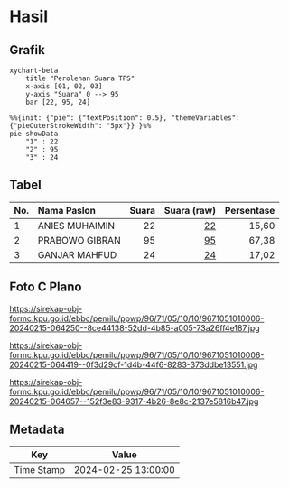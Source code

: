 # Hasil

## Grafik

```mermaid
xychart-beta
    title "Perolehan Suara TPS"
    x-axis [01, 02, 03]
    y-axis "Suara" 0 --> 95
    bar [22, 95, 24]
```

```mermaid
%%{init: {"pie": {"textPosition": 0.5}, "themeVariables": {"pieOuterStrokeWidth": "5px"}} }%%
pie showData
    "1" : 22
    "2" : 95
    "3" : 24
```

## Tabel

| No. | Nama Paslon    | Suara | Suara (raw) | Persentase |
|:--- |:-------------- | -----:| -----------:| ----------:|
| 1   | ANIES MUHAIMIN | 22    | [22][p-1]   | 15,60      |
| 2   | PRABOWO GIBRAN | 95    | [95][p-2]   | 67,38      |
| 3   | GANJAR MAHFUD  | 24    | [24][p-3]   | 17,02      |


[p-1]: https://github.com/gigit-pemilu/pemilu-2024-96-papua-barat-daya/blob/main/pilpres/hitung-suara/sub/96-papua-barat-daya/sub/71-kota-sorong/sub/05-sorong-utara/sub/1010-matalamagi/sub/006-tps/sub/paslon-1.txt
[p-2]: https://github.com/gigit-pemilu/pemilu-2024-96-papua-barat-daya/blob/main/pilpres/hitung-suara/sub/96-papua-barat-daya/sub/71-kota-sorong/sub/05-sorong-utara/sub/1010-matalamagi/sub/006-tps/sub/paslon-2.txt
[p-3]: https://github.com/gigit-pemilu/pemilu-2024-96-papua-barat-daya/blob/main/pilpres/hitung-suara/sub/96-papua-barat-daya/sub/71-kota-sorong/sub/05-sorong-utara/sub/1010-matalamagi/sub/006-tps/sub/paslon-3.txt

## Foto C Plano

https://sirekap-obj-formc.kpu.go.id/ebbc/pemilu/ppwp/96/71/05/10/10/9671051010006-20240215-064250--8ce44138-52dd-4b85-a005-73a26ff4e187.jpg

https://sirekap-obj-formc.kpu.go.id/ebbc/pemilu/ppwp/96/71/05/10/10/9671051010006-20240215-064419--0f3d29cf-1d4b-44f6-8283-373ddbe13551.jpg

https://sirekap-obj-formc.kpu.go.id/ebbc/pemilu/ppwp/96/71/05/10/10/9671051010006-20240215-064657--152f3e83-9317-4b26-8e8c-2137e5816b47.jpg


## Metadata

| Key        | Value               |
| ---------- | ------------------- |
| Time Stamp | 2024-02-25 13:00:00 |



